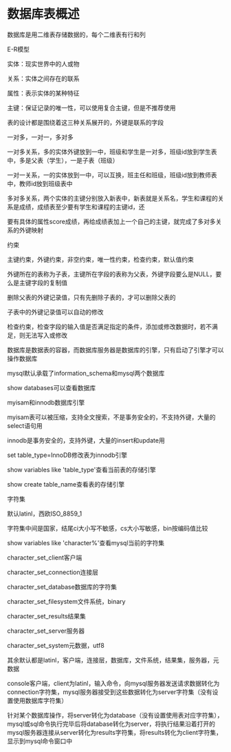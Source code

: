 # 数据库表概述

数据库是用二维表存储数据的，每个二维表有行和列

E-R模型

实体：现实世界中的人或物

关系：实体之间存在的联系

属性：表示实体的某种特征

主键：保证记录的唯一性，可以使用复合主键，但是不推荐使用

表的设计都是围绕着这三种关系展开的，外键是联系的字段

一对多，一对一，多对多

一对多关系，多的实体外键放到一中，班级和学生是一对多，班级id放到学生表中，多是父表（学生），一是子表（班级）

一对一关系，一的实体放到一中，可以互换，班主任和班级，班级id放到教师表中，教师id放到班级表中

多对多关系，两个实体的主键分别放入新表中，新表就是关系名，学生和课程的关系是成绩，成绩表至少要有学生和课程的主键id，还

要有具体的属性score成绩，再给成绩表加上一个自己的主键，就完成了多对多关系的外键映射

约束

主键约束，外键约束，非空约束，唯一性约束，检查约束，默认值约束

外键所在的表称为子表，主键所在字段的表称为父表，外键字段要么是NULL，要么是主键字段的复制值

删除父表的外键记录值，只有先删除子表的，才可以删除父表的

子表中的外键记录值可以自动的修改

检查约束，检查字段的输入值是否满足指定的条件，添加或修改数据时，若不满足，则无法写入或修改

数据库是数据表的容器，而数据库服务器是数据库的引擎，只有启动了引擎才可以操作数据库

mysql默认承载了information_schema和mysql两个数据库

show databases可以查看数据库

myisam和innodb数据库引擎

myisam表可以被压缩，支持全文搜索，不是事务安全的，不支持外键，大量的select语句用

innodb是事务安全的，支持外键，大量的insert和update用

set table_type=InnoDB修改表为innodb引擎

show variables like 'table_type'查看当前表的存储引擎

show create table_name查看表的存储引擎

字符集

默认latinl，西欧ISO_8859_1

字符集中间是国家，结尾ci大小写不敏感，cs大小写敏感，bin按编码值比较

show variables like 'character%'查看mysql当前的字符集

character_set_client客户端

character_set_connection连接层

character_set_database数据库的字符集

character_set_filesystem文件系统，binary

character_set_results结果集

character_set_server服务器

character_set_system元数据，utf8

其余默认都是latinl，客户端，连接层，数据库，文件系统，结果集，服务器，元数据


console客户端，client为latinl，输入命令，向mysql服务器发送请求数据转化为connection字符集，mysql服务器接受到这些数据转化为server字符集（没有设置使用数据库字符集）

针对某个数据库操作，将server转化为database（没有设置使用表对应字符集），mysql或sql命令执行完毕后将database转化为server，将执行结果沿着打开的mysql服务器连接从server转化为results字符集，将results转化为client字符集，显示到mysql命令窗口中







